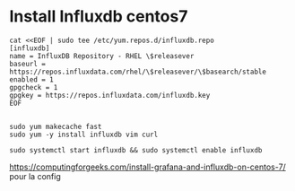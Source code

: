 # Install Influxdb centos7 
    
    cat <<EOF | sudo tee /etc/yum.repos.d/influxdb.repo
    [influxdb]
    name = InfluxDB Repository - RHEL \$releasever
    baseurl = https://repos.influxdata.com/rhel/\$releasever/\$basearch/stable
    enabled = 1
    gpgcheck = 1
    gpgkey = https://repos.influxdata.com/influxdb.key
    EOF
    
    
    sudo yum makecache fast
    sudo yum -y install influxdb vim curl
    
    sudo systemctl start influxdb && sudo systemctl enable influxdb
    
    
https://computingforgeeks.com/install-grafana-and-influxdb-on-centos-7/ pour la config 